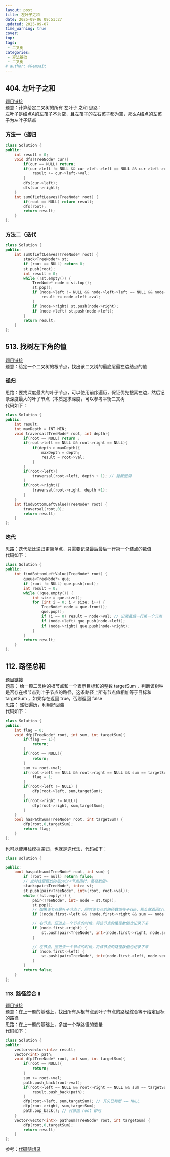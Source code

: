 ```yaml
---
layout: post
title: 左叶子之和
date: 2025-09-06 09:51:27
updated: 2025-09-07
time_warning: true 
cover: 
top: 
tags: 
 - 二叉树
categories:
 - 算法基础
 - 二叉树
# author: @Remsait
---
```

## 404. 左叶子之和
[题目链接](https://leetcode.cn/problems/sum-of-left-leaves/)  
题意：计算给定二叉树的所有 左叶子 之和
思路：  
左叶子是结点A的左孩子不为空，且左孩子的左右孩子都为空，那么A结点的左孩子为左叶子结点  
### 方法一（递归
```c++
class Solution {
public:
    int result = 0;
    void dfs(TreeNode* cur){
        if(cur == NULL) return;
        if(cur->left != NULL && cur->left->left == NULL && cur->left->right == NULL){
            result += cur->left->val;
        }
        dfs(cur->left);
        dfs(cur->right);
    }
    int sumOfLeftLeaves(TreeNode* root) {
        if(root == NULL) return result;
        dfs(root);
        return result;
    }
};
```
### 方法二（迭代
```c++
class Solution {
public:
    int sumOfLeftLeaves(TreeNode* root) {
        stack<TreeNode*> st;
        if (root == NULL) return 0;
        st.push(root);
        int result = 0;
        while (!st.empty()) {
            TreeNode* node = st.top();
            st.pop();
            if (node->left != NULL && node->left->left == NULL && node->left->right == NULL) {
                result += node->left->val;
            }
            if (node->right) st.push(node->right);
            if (node->left) st.push(node->left);
        }
        return result;
    }
};
```
## 513. 找树左下角的值
[题目链接](https://leetcode.cn/problems/find-bottom-left-tree-value/description/)  
题意：给定一个二叉树的根节点，找出该二叉树的最底层最左边结点的值  
### 递归
思路：要找深度最大的叶子节点，可以使用前序遍历，保证优先搜索左边，然后记录深度最大的叶子节点（本质是求深度，可以参考平衡二叉树  
代码如下：  
```c++
class Solution {
public:
    int result;
    int maxDepth = INT_MIN;
    void traversal(TreeNode* root, int depth){
        if(root == NULL) return ;
        if(root->left == NULL && root->right == NULL){
            if(depth > maxDepth){
                maxDepth = depth;
                result = root->val;
            }
        }
        if(root->left){
            traversal(root->left, depth + 1); // 隐藏回溯
        }
        if(root->right){
            traversal(root->right, depth +1);
        }
    }
    int findBottomLeftValue(TreeNode* root) {
        traversal(root,0);
        return result;
    }
};
```
### 迭代
思路：迭代法比递归更简单点，只需要记录最后最后一行第一个结点的数值  
代码如下：  
```c++
class Solution {
public:
    int findBottomLeftValue(TreeNode* root) {
        queue<TreeNode*> que;
        if (root != NULL) que.push(root);
        int result = 0;
        while (!que.empty()) {
            int size = que.size();
            for (int i = 0; i < size; i++) {
                TreeNode* node = que.front();
                que.pop();
                if (i == 0) result = node->val; // 记录最后一行第一个元素
                if (node->left) que.push(node->left);
                if (node->right) que.push(node->right);
            }
        }
        return result;
    }
};
```

## 112. 路径总和
[题目链接](https://leetcode.cn/problems/path-sum/description/)  
题意： 给一颗二叉树的根节点和一个表示目标和的整数 targetSum ，判断该树种是否存在根节点到叶子节点的路径，这条路径上所有节点值相加等于目标和 targetSum ，如果存在返回 true，否则返回 false  
思路： 递归遍历，利用好回溯  
代码如下：  
```c++
class Solution {
public:
    int flag = 0;
    void dfp(TreeNode* root, int sum, int targetSum){
        if(flag == 1){
            return;
        }
        if(root == NULL){
            return;
        }
        sum += root->val;
        if(root->left == NULL && root->right == NULL && sum == targetSum){
            flag = 1;
        }
        if(root->left != NULL) {
            dfp(root->left, sum,targetSum);
        }
        if(root->right != NULL){
            dfp(root->right, sum,targetSum);
        }
    }
    bool hasPathSum(TreeNode* root, int targetSum) {
        dfp(root,0,targetSum);
        return flag;
    }
};
```
也可以使用栈模拟递归，也就是迭代法，代码如下：  
```c++
class solution {

public:
    bool haspathsum(TreeNode* root, int sum) {
        if (root == null) return false;
        // 此时栈里要放的是pair<节点指针，路径数值>
        stack<pair<TreeNode*, int>> st;
        st.push(pair<TreeNode*, int>(root, root->val));
        while (!st.empty()) {
            pair<TreeNode*, int> node = st.top();
            st.pop();
            // 如果该节点是叶子节点了，同时该节点的路径数值等于sum，那么就返回true
            if (!node.first->left && !node.first->right && sum == node.second) return true;

            // 右节点，压进去一个节点的时候，将该节点的路径数值也记录下来
            if (node.first->right) {
                st.push(pair<TreeNode*, int>(node.first->right, node.second + node.first->right->val));
            }

            // 左节点，压进去一个节点的时候，将该节点的路径数值也记录下来
            if (node.first->left) {
                st.push(pair<TreeNode*, int>(node.first->left, node.second + node.first->left->val));
            }
        }
        return false;
    }
};
```

### 113. 路径综合 Ⅱ
[题目链接](https://leetcode.cn/problems/path-sum-ii/description/)  
题意：在上一题的基础上，找出所有从根节点到叶子节点的路经综合等于给定目标的路径  
思路：在上一题的基础上，多加一个存路径的变量  
代码如下：  
```c++
class Solution {
public:
    vector<vector<int>> result;
    vector<int> path;
    void dfp(TreeNode* root, int sum, int targetSum){
        if(root == NULL){
            return;
        }
        sum += root->val;
        path.push_back(root->val);
        if(root->left == NULL && root->right == NULL && sum == targetSum){
            result.push_back(path);
        }
        dfp(root->left, sum,targetSum); // 开头已判断 == NULL
        dfp(root->right, sum,targetSum);
        path.pop_back(); // 只弹出 root 即可
    }
    vector<vector<int>> pathSum(TreeNode* root, int targetSum) {
        dfp(root,0,targetSum);
        return result;
    }
};
```


















参考：[代码随想录](https://programmercarl.com/)  











